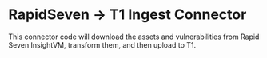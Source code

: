 # RapidSeven -> T1 Ingest Connector

This connector code will download the assets and vulnerabilities from Rapid Seven InsightVM,
transform them, and then upload to T1.

